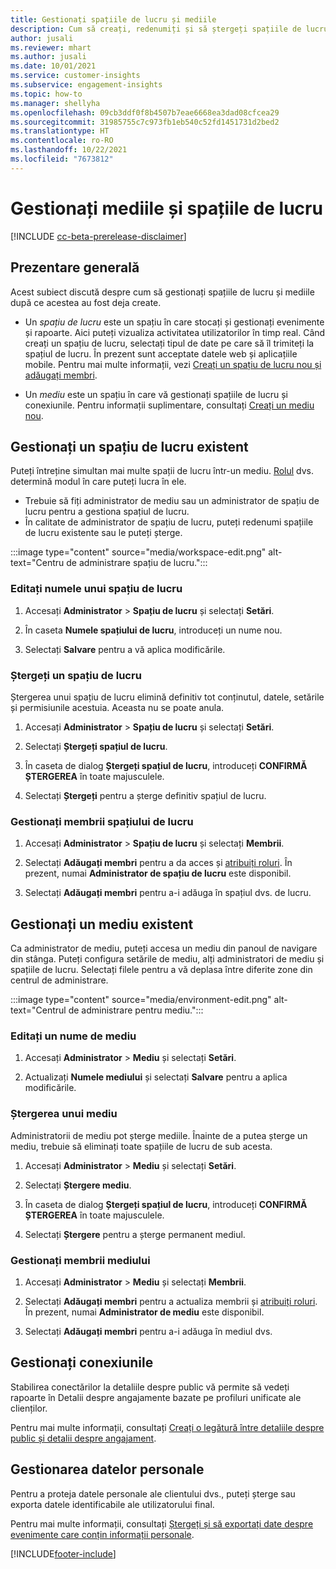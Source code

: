 ```yaml
---
title: Gestionați spațiile de lucru și mediile
description: Cum să creați, redenumiți și să ștergeți spațiile de lucru și mediile.
author: jusali
ms.reviewer: mhart
ms.author: jusali
ms.date: 10/01/2021
ms.service: customer-insights
ms.subservice: engagement-insights
ms.topic: how-to
ms.manager: shellyha
ms.openlocfilehash: 09cb3ddf0f8b4507b7eae6668ea3dad08cfcea29
ms.sourcegitcommit: 31985755c7c973fb1eb540c52fd1451731d2bed2
ms.translationtype: HT
ms.contentlocale: ro-RO
ms.lasthandoff: 10/22/2021
ms.locfileid: "7673812"
---
```

# <a name="manage-environments-and-workspaces"></a>Gestionați mediile și spațiile de lucru

[!INCLUDE [cc-beta-prerelease-disclaimer](includes/cc-beta-prerelease-disclaimer.md)]

## <a name="overview"></a>Prezentare generală

Acest subiect discută despre cum să gestionați spațiile de lucru și mediile după ce acestea au fost deja create. 

- Un *spațiu de lucru* este un spațiu în care stocați și gestionați evenimente și rapoarte. Aici puteți vizualiza activitatea utilizatorilor în timp real. Când creați un spațiu de lucru, selectați tipul de date pe care să îl trimiteți la spațiul de lucru. În prezent sunt acceptate datele web și aplicațiile mobile. Pentru mai multe informații, vezi [Creați un spațiu de lucru nou și adăugați membri](create-workspace.md).

- Un *mediu* este un spațiu în care vă gestionați spațiile de lucru și conexiunile. Pentru informații suplimentare, consultați [Creați un mediu nou](create-new-environment.md).

## <a name="manage-an-existing-workspace"></a>Gestionați un spațiu de lucru existent

Puteți întreține simultan mai multe spații de lucru într-un mediu. [Rolul](user-roles.md) dvs. determină modul în care puteți lucra în ele. 

 - Trebuie să fiți administrator de mediu sau un administrator de spațiu de lucru pentru a gestiona spațiul de lucru.
 - În calitate de administrator de spațiu de lucru, puteți redenumi spațiile de lucru existente sau le puteți șterge. 

:::image type="content" source="media/workspace-edit.png" alt-text="Centru de administrare spațiu de lucru.":::

### <a name="edit-a-workspace-name"></a>Editați numele unui spațiu de lucru

1. Accesați **Administrator** > **Spațiu de lucru** și selectați **Setări**.

1. În caseta **Numele spațiului de lucru**, introduceți un nume nou.

1. Selectați **Salvare** pentru a vă aplica modificările.

### <a name="delete-a-workspace"></a>Ștergeți un spațiu de lucru

Ștergerea unui spațiu de lucru elimină definitiv tot conținutul, datele, setările și permisiunile acestuia. Aceasta nu se poate anula.

1. Accesați **Administrator** > **Spațiu de lucru** și selectați **Setări**.

1. Selectați **Ștergeți spațiul de lucru**. 

1. În caseta de dialog **Ștergeți spațiul de lucru**, introduceți **CONFIRMĂ ȘTERGEREA** în toate majusculele. 

1. Selectați **Ștergeți** pentru a șterge definitiv spațiul de lucru.

### <a name="manage-workspace-members"></a>Gestionați membrii spațiului de lucru

1. Accesați **Administrator** > **Spațiu de lucru** și selectați **Membrii**.

1. Selectați **Adăugați membri** pentru a da acces și [atribuiți roluri](user-roles.md). În prezent, numai **Administrator de spațiu de lucru** este disponibil.

1. Selectați **Adăugați membri** pentru a-i adăuga în spațiul dvs. de lucru.

## <a name="manage-an-existing-environment"></a>Gestionați un mediu existent

Ca administrator de mediu, puteți accesa un mediu din panoul de navigare din stânga. Puteți configura setările de mediu, alți administratori de mediu și spațiile de lucru. Selectați filele pentru a vă deplasa între diferite zone din centrul de administrare.

:::image type="content" source="media/environment-edit.png" alt-text="Centrul de administrare pentru mediu.":::

### <a name="edit-an-environment-name"></a>Editați un nume de mediu

1. Accesați **Administrator** > **Mediu** și selectați **Setări**.

1. Actualizați **Numele mediului** și selectați **Salvare** pentru a aplica modificările.

### <a name="delete-an-environment"></a>Ștergerea unui mediu

Administratorii de mediu pot șterge mediile. Înainte de a putea șterge un mediu, trebuie să eliminați toate spațiile de lucru de sub acesta.

1. Accesați **Administrator** > **Mediu** și selectați **Setări**.

1. Selectați **Ștergere mediu**. 

1. În caseta de dialog **Ștergeți spațiul de lucru**, introduceți **CONFIRMĂ ȘTERGEREA** în toate majusculele. 

1. Selectați **Ștergere** pentru a șterge permanent mediul.

### <a name="manage-environment-members"></a>Gestionați membrii mediului

1. Accesați **Administrator** > **Mediu** și selectați **Membrii**.

1. Selectați **Adăugați membri** pentru a actualiza membrii și [atribuiți roluri](user-roles.md). În prezent, numai **Administrator de mediu** este disponibil.

1. Selectați **Adăugați membri** pentru a-i adăuga în mediul dvs.

## <a name="manage-connections"></a>Gestionați conexiunile

Stabilirea conectărilor la detaliile despre public vă permite să vedeți rapoarte în Detalii despre angajamente bazate pe profiluri unificate ale clienților. 

Pentru mai multe informații, consultați [Creați o legătură între detaliile despre public și detalii despre angajament](integrate-audience-insights-engagement-insights.md).

## <a name="manage-personal-data"></a>Gestionarea datelor personale

Pentru a proteja datele personale ale clientului dvs., puteți șterge sau exporta datele identificabile ale utilizatorului final.

Pentru mai multe informații, consultați [Ștergeți și să exportați date despre evenimente care conțin informații personale](../dsr-rights-requests.md#deleting-and-exporting-event-data-containing-end-user-identifiable-information).

[!INCLUDE[footer-include](../includes/footer-banner.md)]
